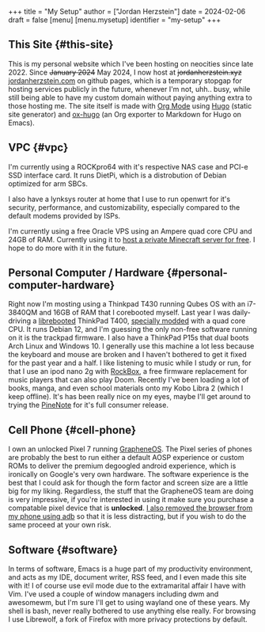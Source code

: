 +++
title = "My Setup"
author = ["Jordan Herzstein"]
date = 2024-02-06
draft = false
[menu]
  [menu.mysetup]
    identifier = "my-setup"
+++

## This Site {#this-site}

This is my personal website which I've been hosting on neocities since late 2022. Since ~~January 2024~~ May 2024, I now host at ~~jordanherzstein.xyz~~ [jordanherzstein.com](http://jordanherzstein.com) on github pages, which is a temporary stopgap for hosting services publicly in the future, whenever I'm not, uhh.. busy, while still being able to have my custom domain without paying anything extra to those hosting me. The site itself is made with [Org Mode](https://orgmode.org/) using [Hugo](https://gohugo.io/) (static site generator) and [ox-hugo](https://ox-hugo.scripter.co/) (an Org exporter to Markdown for Hugo on Emacs).


## VPC {#vpc}

I'm currently using a ROCKpro64 with it's respective NAS case and PCI-e SSD interface card. It runs DietPi, which is a distrobution of Debian optimized for arm SBCs.

I also have a lynksys router at home that I use to run openwrt for it's security, performance, and customizability, especially compared to the default modems provided by ISPs.

I'm currently using a free Oracle VPS using an Ampere quad core CPU and 24GB of RAM. Currently using it to [host a private Minecraft server for free](/posts/oracle_mc_server). I hope to do more with it in the future.


## Personal Computer / Hardware {#personal-computer-hardware}

Right now I'm mosting using a Thinkpad T430 running Qubes OS with an i7-3840QM and 16GB of RAM that I corebooted myself. Last year I was daily-driving a [librebooted](https://libreboot.org/) ThinkPad T400, [specially modded](https://vid.puffyan.us/watch?v=Fs4GjDiOie8) with a quad core CPU. It runs Debian 12, and I'm guessing the only non-free software running on it is the trackpad firmware. I also have a ThinkPad P15s that dual boots Arch Linux and Windows 10. I generally use this machine a lot less because the keyboard and mouse are broken and I haven't bothered to get it fixed for the past year and a half. I like listening to music while I study or run, for that I use an ipod nano 2g with [RockBox](https://www.rockbox.org/), a free firmware replacement for music players that can also play Doom. Recently I've been loading a lot of books, manga, and even school materials onto my Kobo Libra 2 (which I keep offline). It's has been really nice on my eyes, maybe I'll get around to trying the [PineNote](https://www.pine64.org/pinenote/) for it's full consumer release.


## Cell Phone {#cell-phone}

I own an unlocked Pixel 7 running [GrapheneOS](https://grapheneos.org). The Pixel series of phones are probably the best to run either a default AOSP experience or custom ROMs to deliver the premium degoogled android experience, which is ironically on Google's very own hardware. The software experience is the best that I could ask for though the form factor and screen size are a little big for my liking. Regardless, the stuff that the GrapheneOS team are doing is very impressive, if you're interested in using it make sure you purchase a compatable pixel device that is **unlocked**. [I also removed the browser from my phone using adb](/posts/adb_vanadium/) so that it is less distracting, but if you wish to do the same proceed at your own risk.


## Software {#software}

In terms of software, Emacs is a huge part of my productivity environment, and acts as my IDE, document writer, RSS feed, and I even made this site with it! I of course use evil mode due to the extramarital affair I have with Vim. I've used a couple of window managers including dwm and awesomewm, but I'm sure I'll get to using wayland one of these years. My shell is bash, never really bothered to use anything else really. For browsing I use Librewolf, a fork of Firefox with more privacy protections by default.
